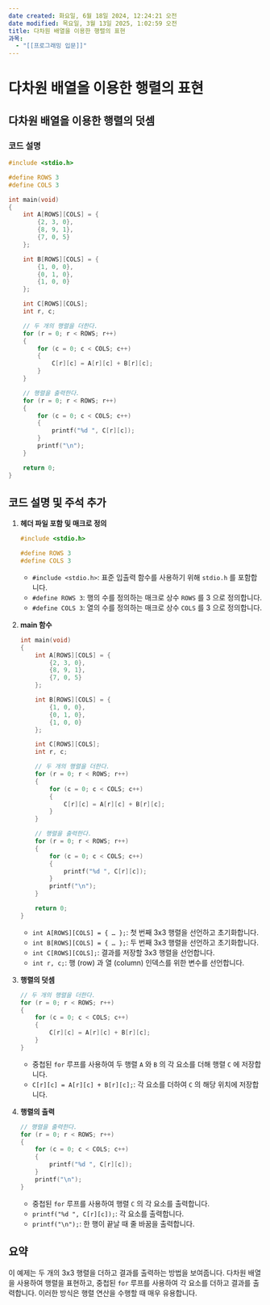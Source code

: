 ```yaml
---
date created: 화요일, 6월 18일 2024, 12:24:21 오전
date modified: 목요일, 3월 13일 2025, 1:02:59 오전
title: 다차원 배열을 이용한 행렬의 표현
과목:
  - "[[프로그래밍 입문]]"
---
```


# 다차원 배열을 이용한 행렬의 표현

## 다차원 배열을 이용한 행렬의 덧셈

### 코드 설명

```c
#include <stdio.h>

#define ROWS 3
#define COLS 3

int main(void)
{
    int A[ROWS][COLS] = {
        {2, 3, 0},
        {8, 9, 1},
        {7, 0, 5}
    };

    int B[ROWS][COLS] = {
        {1, 0, 0},
        {0, 1, 0},
        {1, 0, 0}
    };

    int C[ROWS][COLS];
    int r, c;

    // 두 개의 행렬을 더한다.
    for (r = 0; r < ROWS; r++)
    {
        for (c = 0; c < COLS; c++)
        {
            C[r][c] = A[r][c] + B[r][c];
        }
    }

    // 행렬을 출력한다.
    for (r = 0; r < ROWS; r++)
    {
        for (c = 0; c < COLS; c++)
        {
            printf("%d ", C[r][c]);
        }
        printf("\n");
    }

    return 0;
}
```

## 코드 설명 및 주석 추가

1. **헤더 파일 포함 및 매크로 정의**

   ```c
   #include <stdio.h>

   #define ROWS 3
   #define COLS 3
   ```

   - `#include <stdio.h>`: 표준 입출력 함수를 사용하기 위해 `stdio.h` 를 포함합니다.
   - `#define ROWS 3`: 행의 수를 정의하는 매크로 상수 `ROWS` 를 3 으로 정의합니다.
   - `#define COLS 3`: 열의 수를 정의하는 매크로 상수 `COLS` 를 3 으로 정의합니다.

2. **main 함수**

   ```c
   int main(void)
   {
       int A[ROWS][COLS] = {
           {2, 3, 0},
           {8, 9, 1},
           {7, 0, 5}
       };

       int B[ROWS][COLS] = {
           {1, 0, 0},
           {0, 1, 0},
           {1, 0, 0}
       };

       int C[ROWS][COLS];
       int r, c;

       // 두 개의 행렬을 더한다.
       for (r = 0; r < ROWS; r++)
       {
           for (c = 0; c < COLS; c++)
           {
               C[r][c] = A[r][c] + B[r][c];
           }
       }

       // 행렬을 출력한다.
       for (r = 0; r < ROWS; r++)
       {
           for (c = 0; c < COLS; c++)
           {
               printf("%d ", C[r][c]);
           }
           printf("\n");
       }

       return 0;
   }
   ```

   - `int A[ROWS][COLS] = { … };`: 첫 번째 3x3 행렬을 선언하고 초기화합니다.
   - `int B[ROWS][COLS] = { … };`: 두 번째 3x3 행렬을 선언하고 초기화합니다.
   - `int C[ROWS][COLS];`: 결과를 저장할 3x3 행렬을 선언합니다.
   - `int r, c;`: 행 (row) 과 열 (column) 인덱스를 위한 변수를 선언합니다.

3. **행렬의 덧셈**

   ```c
   // 두 개의 행렬을 더한다.
   for (r = 0; r < ROWS; r++)
   {
       for (c = 0; c < COLS; c++)
       {
           C[r][c] = A[r][c] + B[r][c];
       }
   }
   ```

   - 중첩된 `for` 루프를 사용하여 두 행렬 `A` 와 `B` 의 각 요소를 더해 행렬 `C` 에 저장합니다.
   - `C[r][c] = A[r][c] + B[r][c];`: 각 요소를 더하여 `C` 의 해당 위치에 저장합니다.

4. **행렬의 출력**

   ```c
   // 행렬을 출력한다.
   for (r = 0; r < ROWS; r++)
   {
       for (c = 0; c < COLS; c++)
       {
           printf("%d ", C[r][c]);
       }
       printf("\n");
   }
   ```

   - 중첩된 `for` 루프를 사용하여 행렬 `C` 의 각 요소를 출력합니다.
   - `printf("%d ", C[r][c]);`: 각 요소를 출력합니다.
   - `printf("\n");`: 한 행이 끝날 때 줄 바꿈을 출력합니다.

## 요약

이 예제는 두 개의 3x3 행렬을 더하고 결과를 출력하는 방법을 보여줍니다. 다차원 배열을 사용하여 행렬을 표현하고, 중첩된 `for` 루프를 사용하여 각 요소를 더하고 결과를 출력합니다. 이러한 방식은 행렬 연산을 수행할 때 매우 유용합니다.
